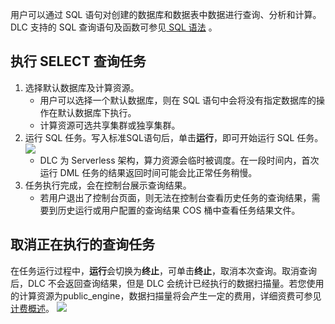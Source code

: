 用户可以通过 SQL 语句对创建的数据库和数据表中数据进行查询、分析和计算。DLC 支持的 SQL 查询语句及函数可参见[ SQL 语法](https://cloud.tencent.com/document/product/1342/61733) 。
## 执行 SELECT 查询任务
1. 选择默认数据库及计算资源。
	- 用户可以选择一个默认数据库，则在 SQL 语句中会将没有指定数据库的操作在默认数据库下执行。
	- 计算资源可选共享集群或独享集群。
2. 运行 SQL 任务。写入标准SQL语句后，单击**运行**，即可开始运行 SQL 任务。
![](https://qcloudimg.tencent-cloud.cn/raw/4e673ddbe2be463bed02eaef373c8cdc.png)
	- DLC 为 Serverless 架构，算力资源会临时被调度。在一段时间内，首次运行 DML 任务的结果返回时间可能会比正常任务稍慢。
3. 任务执行完成，会在控制台展示查询结果。
	- 若用户退出了控制台页面，则无法在控制台查看历史任务的查询结果，需要到历史运行或用户配置的查询结果 COS 桶中查看任务结果文件。

## 取消正在执行的查询任务
在任务运行过程中，**运行**会切换为**终止**，可单击**终止**，取消本次查询。取消查询后，DLC 不会返回查询结果，但是 DLC 会统计已经执行的数据扫描量。若您使用的计算资源为public_engine，数据扫描量将会产生一定的费用，详细资费可参见 [计费概述](https://cloud.tencent.com/document/product/1342/50371)。
![](https://qcloudimg.tencent-cloud.cn/raw/953bd16bb81cee40ea438f7281c20f20.png)
